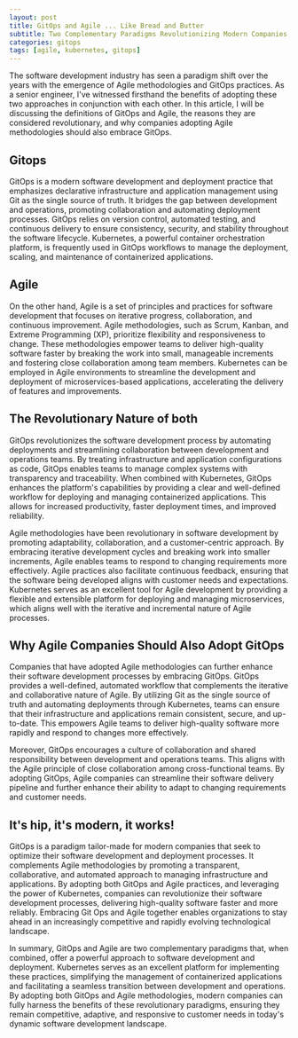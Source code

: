 ```yaml
---
layout: post
title: GitOps and Agile ... Like Bread and Butter
subtitle: Two Complementary Paradigms Revolutionizing Modern Companies
categories: gitops
tags: [agile, kubernetes, gitops]
---
```


The software development industry has seen a paradigm shift over the years with the emergence of Agile methodologies and GitOps practices. As a senior engineer, I've witnessed firsthand the benefits of adopting these two approaches in conjunction with each other. In this article, I will be discussing the definitions of GitOps and Agile, the reasons they are considered revolutionary, and why companies adopting Agile methodologies should also embrace GitOps. 

## Gitops
GitOps is a modern software development and deployment practice that emphasizes declarative infrastructure and application management using Git as the single source of truth. It bridges the gap between development and operations, promoting collaboration and automating deployment processes. GitOps relies on version control, automated testing, and continuous delivery to ensure consistency, security, and stability throughout the software lifecycle. Kubernetes, a powerful container orchestration platform, is frequently used in GitOps workflows to manage the deployment, scaling, and maintenance of containerized applications.

## Agile
On the other hand, Agile is a set of principles and practices for software development that focuses on iterative progress, collaboration, and continuous improvement. Agile methodologies, such as Scrum, Kanban, and Extreme Programming (XP), prioritize flexibility and responsiveness to change. These methodologies empower teams to deliver high-quality software faster by breaking the work into small, manageable increments and fostering close collaboration among team members. Kubernetes can be employed in Agile environments to streamline the development and deployment of microservices-based applications, accelerating the delivery of features and improvements.

## The Revolutionary Nature of both

GitOps revolutionizes the software development process by automating deployments and streamlining collaboration between development and operations teams. By treating infrastructure and application configurations as code, GitOps enables teams to manage complex systems with transparency and traceability. When combined with Kubernetes, GitOps enhances the platform's capabilities by providing a clear and well-defined workflow for deploying and managing containerized applications. This allows for increased productivity, faster deployment times, and improved reliability.

Agile methodologies have been revolutionary in software development by promoting adaptability, collaboration, and a customer-centric approach. By embracing iterative development cycles and breaking work into smaller increments, Agile enables teams to respond to changing requirements more effectively. Agile practices also facilitate continuous feedback, ensuring that the software being developed aligns with customer needs and expectations. Kubernetes serves as an excellent tool for Agile development by providing a flexible and extensible platform for deploying and managing microservices, which aligns well with the iterative and incremental nature of Agile processes.

## Why Agile Companies Should Also Adopt GitOps

Companies that have adopted Agile methodologies can further enhance their software development processes by embracing GitOps. GitOps provides a well-defined, automated workflow that complements the iterative and collaborative nature of Agile. By utilizing Git as the single source of truth and automating deployments through Kubernetes, teams can ensure that their infrastructure and applications remain consistent, secure, and up-to-date. This empowers Agile teams to deliver high-quality software more rapidly and respond to changes more effectively.

Moreover, GitOps encourages a culture of collaboration and shared responsibility between development and operations teams. This aligns with the Agile principle of close collaboration among cross-functional teams. By adopting GitOps, Agile companies can streamline their software delivery pipeline and further enhance their ability to adapt to changing requirements and customer needs.

## It's hip, it's modern, it works!

GitOps is a paradigm tailor-made for modern companies that seek to optimize their software development and deployment processes. It complements Agile methodologies by promoting a transparent, collaborative, and automated approach to managing infrastructure and applications. By adopting both GitOps and Agile practices, and leveraging the power of Kubernetes, companies can revolutionize their software development processes, delivering high-quality software faster and more reliably. Embracing Git Ops and Agile together enables organizations to stay ahead in an increasingly competitive and rapidly evolving technological landscape.

In summary, GitOps and Agile are two complementary paradigms that, when combined, offer a powerful approach to software development and deployment. Kubernetes serves as an excellent platform for implementing these practices, simplifying the management of containerized applications and facilitating a seamless transition between development and operations. By adopting both GitOps and Agile methodologies, modern companies can fully harness the benefits of these revolutionary paradigms, ensuring they remain competitive, adaptive, and responsive to customer needs in today's dynamic software development landscape.
